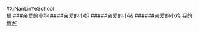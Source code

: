 #XiNanLinYeSchool  
猫
###亲爱的小狗
####亲爱的小姐
#####亲爱的小猪
######亲爱的小鸡
[我的博客](http://blog.csdn.net/guodongxiaren "悬停显示")  
